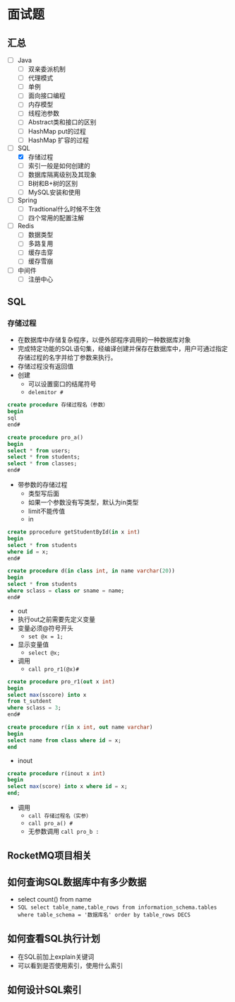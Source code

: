 # 面试题

## 汇总


- [ ] Java
  - [ ] 双亲委派机制
  - [ ] 代理模式
  - [ ] 单例
  - [ ] 面向接口编程
  - [ ] 内存模型
  - [ ] 线程池参数
  - [ ] Abstract类和接口的区别
  - [ ] HashMap put的过程
  - [ ] HashMap 扩容的过程
- [ ] SQL
  - [X] 存储过程
  - [ ] 索引一般是如何创建的
  - [ ] 数据库隔离级别及其现象
  - [ ] B树和B+树的区别
  - [ ] MySQL安装和使用
- [ ] Spring
  - [ ] Tradtional什么时候不生效
  - [ ] 四个常用的配置注解
- [ ] Redis
  - [ ] 数据类型
  - [ ] 多路复用
  - [ ] 缓存击穿
  - [ ] 缓存雪崩
- [ ] 中间件
  - [ ] 注册中心

## SQL

### 存储过程

- 在数据库中存储复杂程序，以便外部程序调用的一种数据库对象
- 完成特定功能的SQL语句集，经编译创建并保存在数据库中，用户可通过指定存储过程的名字并给丁参数来执行。
- 存储过程没有返回值
- 创建
  - 可以设置窗口的结尾符号
  - `delemitor #`
```sql
create procedure 存储过程名（参数）
begin
sql
end#
```
```sql
create procedure pro_a() 
begin
select * from users;
select * from students;
select * from classes;
end#
```

- 带参数的存储过程
  - 类型写后面
  - 如果一个参数没有写类型，默认为in类型
  - limit不能传值
  - in
```sql
create pprocedure getStudentById(in x int) 
begin
select * from students 
where id = x;
end#
```
```sql
create procedure d(in class int, in name varchar(20))
begin
select * from students 
where sclass = class or sname = name;
end#

```
  - out
  - 执行out之前需要先定义变量
  - 变量必须@符号开头
    - `set @x = 1;`
  - 显示变量值
    - `select @x;`
  - 调用
    - `call pro_r1(@x)#`
```sql
create procedure pro_r1(out x int) 
begin
select max(sscore) into x 
from t_sutdent 
where sclass = 3;
end#
``` 
```sql
create procedure r(in x int, out name varchar)
begin
select name from class where id = x;
end
```
  - inout
```sql
create procedure r(inout x int) 
begin
select max(score) into x where id = x;
end;
```

- 调用
  - `call 存储过程名（实参）`
  - `call pro_a() #`
  - 无参数调用  `call pro_b : `


## RocketMQ项目相关




## 如何查询SQL数据库中有多少数据

- select count() from name
- ```SQL select table_name,table_rows from information_schema.tables where table_schema = '数据库名' order by table_rows DECS```

## 如何查看SQL执行计划
- 在SQL前加上explain关键词
- 可以看到是否使用索引，使用什么索引

## 如何设计SQL索引




